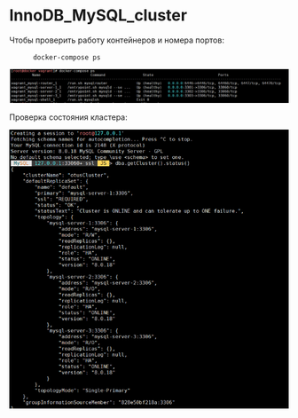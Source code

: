 # InnoDB_MySQL_cluster

Чтобы проверить работу контейнеров и номера портов:

          docker-compose ps

![alt text](1.png "")

Проверка состояния кластера:

![alt text](2.png "")
